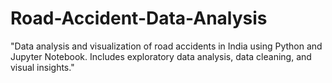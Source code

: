 # Road-Accident-Data-Analysis
"Data analysis and visualization of road accidents in India  using Python and Jupyter Notebook. Includes exploratory data analysis, data cleaning, and visual insights."
